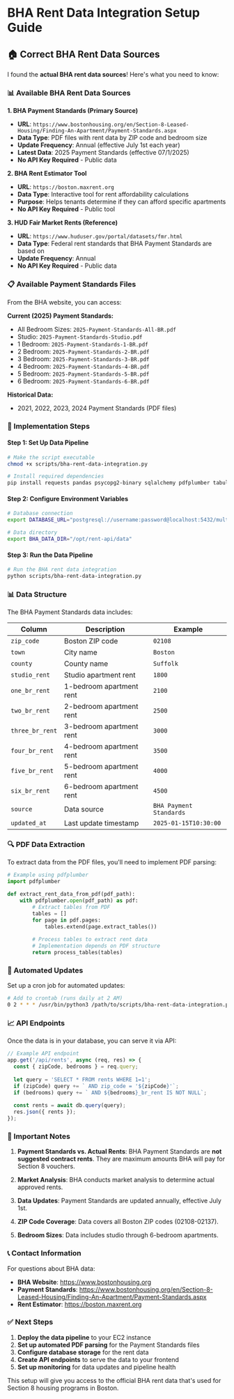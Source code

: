 # BHA Rent Data Integration Setup Guide

## 🏠 **Correct BHA Rent Data Sources**

I found the **actual BHA rent data sources**! Here's what you need to know:

### **📊 Available BHA Rent Data Sources**

**1. BHA Payment Standards (Primary Source)**
- **URL**: `https://www.bostonhousing.org/en/Section-8-Leased-Housing/Finding-An-Apartment/Payment-Standards.aspx`
- **Data Type**: PDF files with rent data by ZIP code and bedroom size
- **Update Frequency**: Annual (effective July 1st each year)
- **Latest Data**: 2025 Payment Standards (effective 07/1/2025)
- **No API Key Required** - Public data

**2. BHA Rent Estimator Tool**
- **URL**: `https://boston.maxrent.org`
- **Data Type**: Interactive tool for rent affordability calculations
- **Purpose**: Helps tenants determine if they can afford specific apartments
- **No API Key Required** - Public tool

**3. HUD Fair Market Rents (Reference)**
- **URL**: `https://www.huduser.gov/portal/datasets/fmr.html`
- **Data Type**: Federal rent standards that BHA Payment Standards are based on
- **Update Frequency**: Annual
- **No API Key Required** - Public data

### **📋 Available Payment Standards Files**

From the BHA website, you can access:

**Current (2025) Payment Standards:**
- All Bedroom Sizes: `2025-Payment-Standards-All-BR.pdf`
- Studio: `2025-Payment-Standards-Studio.pdf`
- 1 Bedroom: `2025-Payment-Standards-1-BR.pdf`
- 2 Bedroom: `2025-Payment-Standards-2-BR.pdf`
- 3 Bedroom: `2025-Payment-Standards-3-BR.pdf`
- 4 Bedroom: `2025-Payment-Standards-4-BR.pdf`
- 5 Bedroom: `2025-Payment-Standards-5-BR.pdf`
- 6 Bedroom: `2025-Payment-Standards-6-BR.pdf`

**Historical Data:**
- 2021, 2022, 2023, 2024 Payment Standards (PDF files)

### **🔧 Implementation Steps**

#### **Step 1: Set Up Data Pipeline**

```bash
# Make the script executable
chmod +x scripts/bha-rent-data-integration.py

# Install required dependencies
pip install requests pandas psycopg2-binary sqlalchemy pdfplumber tabula-py
```

#### **Step 2: Configure Environment Variables**

```bash
# Database connection
export DATABASE_URL="postgresql://username:password@localhost:5432/multi_analysis"

# Data directory
export BHA_DATA_DIR="/opt/rent-api/data"
```

#### **Step 3: Run the Data Pipeline**

```bash
# Run the BHA rent data integration
python scripts/bha-rent-data-integration.py
```

### **📊 Data Structure**

The BHA Payment Standards data includes:

| Column | Description | Example |
|--------|-------------|---------|
| `zip_code` | Boston ZIP code | `02108` |
| `town` | City name | `Boston` |
| `county` | County name | `Suffolk` |
| `studio_rent` | Studio apartment rent | `1800` |
| `one_br_rent` | 1-bedroom apartment rent | `2100` |
| `two_br_rent` | 2-bedroom apartment rent | `2500` |
| `three_br_rent` | 3-bedroom apartment rent | `3000` |
| `four_br_rent` | 4-bedroom apartment rent | `3500` |
| `five_br_rent` | 5-bedroom apartment rent | `4000` |
| `six_br_rent` | 6-bedroom apartment rent | `4500` |
| `source` | Data source | `BHA Payment Standards` |
| `updated_at` | Last update timestamp | `2025-01-15T10:30:00` |

### **🔍 PDF Data Extraction**

To extract data from the PDF files, you'll need to implement PDF parsing:

```python
# Example using pdfplumber
import pdfplumber

def extract_rent_data_from_pdf(pdf_path):
    with pdfplumber.open(pdf_path) as pdf:
        # Extract tables from PDF
        tables = []
        for page in pdf.pages:
            tables.extend(page.extract_tables())
        
        # Process tables to extract rent data
        # Implementation depends on PDF structure
        return process_tables(tables)
```

### **🚀 Automated Updates**

Set up a cron job for automated updates:

```bash
# Add to crontab (runs daily at 2 AM)
0 2 * * * /usr/bin/python3 /path/to/scripts/bha-rent-data-integration.py
```

### **📈 API Endpoints**

Once the data is in your database, you can serve it via API:

```javascript
// Example API endpoint
app.get('/api/rents', async (req, res) => {
  const { zipCode, bedrooms } = req.query;
  
  let query = 'SELECT * FROM rents WHERE 1=1';
  if (zipCode) query += ` AND zip_code = '${zipCode}'`;
  if (bedrooms) query += ` AND ${bedrooms}_br_rent IS NOT NULL`;
  
  const rents = await db.query(query);
  res.json({ rents });
});
```

### **🔗 Important Notes**

1. **Payment Standards vs. Actual Rents**: BHA Payment Standards are **not suggested contract rents**. They are maximum amounts BHA will pay for Section 8 vouchers.

2. **Market Analysis**: BHA conducts market analysis to determine actual approved rents.

3. **Data Updates**: Payment Standards are updated annually, effective July 1st.

4. **ZIP Code Coverage**: Data covers all Boston ZIP codes (02108-02137).

5. **Bedroom Sizes**: Data includes studio through 6-bedroom apartments.

### **📞 Contact Information**

For questions about BHA data:
- **BHA Website**: https://www.bostonhousing.org
- **Payment Standards**: https://www.bostonhousing.org/en/Section-8-Leased-Housing/Finding-An-Apartment/Payment-Standards.aspx
- **Rent Estimator**: https://boston.maxrent.org

### **✅ Next Steps**

1. **Deploy the data pipeline** to your EC2 instance
2. **Set up automated PDF parsing** for the Payment Standards files
3. **Configure database storage** for the rent data
4. **Create API endpoints** to serve the data to your frontend
5. **Set up monitoring** for data updates and pipeline health

This setup will give you access to the official BHA rent data that's used for Section 8 housing programs in Boston.
